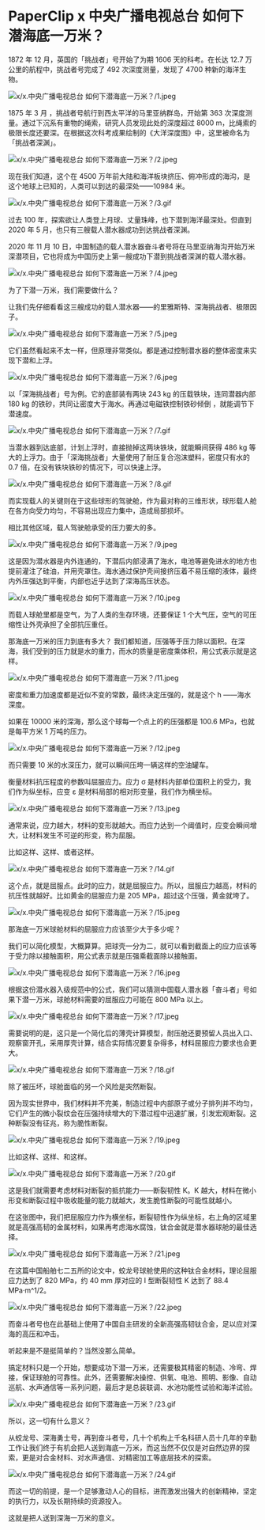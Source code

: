 # PaperClip x 中央广播电视总台 如何下潜海底一万米？

1872 年 12 月，英国的「挑战者」号开始了为期 1606 天的科考。在长达 12.7 万公里的航程中，挑战者号完成了 492 次深度测量，发现了 4700 种新的海洋生物。

![x/x.中央广播电视总台 如何下潜海底一万米？/1.jpeg](https://cdn.jsdelivr.net/gh/just-prog/static/image/x/x.中央广播电视总台%20如何下潜海底一万米？/1.jpeg)

1875 年 3 月 ，挑战者号航行到西太平洋的马里亚纳群岛，开始第 363 次深度测量。通过下沉系有重物的绳索，研究人员发现此处的深度超过 8000 m，比绳索的极限长度还要深。在根据这次科考成果绘制的《大洋深度图》中，这里被命名为「挑战者深渊」。

![x/x.中央广播电视总台 如何下潜海底一万米？/2.jpeg](https://cdn.jsdelivr.net/gh/just-prog/static/image/x/x.中央广播电视总台%20如何下潜海底一万米？/2.jpeg)

现在我们知道，这个在 4500 万年前大陆和海洋板块挤压、俯冲形成的海沟，是这个地球上已知的，人类可以到达的最深处——10984 米。

![x/x.中央广播电视总台 如何下潜海底一万米？/3.gif](https://cdn.jsdelivr.net/gh/just-prog/static/image/x/x.中央广播电视总台%20如何下潜海底一万米？/3.gif)

过去 100 年，探索欲让人类登上月球、丈量珠峰，也下潜到海洋最深处。但直到 2020 年 5 月，也只有三艘载人潜水器成功到达挑战者深渊。

2020 年 11 月 10 日，中国制造的载人潜水器奋斗者号将在马里亚纳海沟开始万米深潜项目，它也将成为中国历史上第一艘成功下潜到挑战者深渊的载人潜水器。

![x/x.中央广播电视总台 如何下潜海底一万米？/4.jpeg](https://cdn.jsdelivr.net/gh/just-prog/static/image/x/x.中央广播电视总台%20如何下潜海底一万米？/4.jpeg)

为了下潜一万米，我们需要做什么？

让我们先仔细看看这三艘成功的载人潜水器——的里雅斯特、深海挑战者、极限因子。

![x/x.中央广播电视总台 如何下潜海底一万米？/5.jpeg](https://cdn.jsdelivr.net/gh/just-prog/static/image/x/x.中央广播电视总台%20如何下潜海底一万米？/5.jpeg)

它们虽然看起来不太一样，但原理非常类似。都是通过控制潜水器的整体密度来实现下潜和上浮。

![x/x.中央广播电视总台 如何下潜海底一万米？/6.jpeg](https://cdn.jsdelivr.net/gh/just-prog/static/image/x/x.中央广播电视总台%20如何下潜海底一万米？/6.jpeg)

以「深海挑战者」号为例。它的底部装有两块 243 kg 的压载铁块，连同潜器内部 180 kg 的铁砂，共同让密度大于海水。再通过电磁铁控制铁砂倾倒 ，就能调节下潜速度。

![x/x.中央广播电视总台 如何下潜海底一万米？/7.gif](https://cdn.jsdelivr.net/gh/just-prog/static/image/x/x.中央广播电视总台%20如何下潜海底一万米？/7.gif)

当潜水器到达底部，计划上浮时，直接抛掉这两块铁块，就能瞬间获得 486 kg 等大的上浮力。由于「深海挑战者」大量使用了耐压复合泡沫塑料，密度只有水的 0.7 倍，在没有铁块铁砂的情况下，可以快速上浮。

![x/x.中央广播电视总台 如何下潜海底一万米？/8.gif](https://cdn.jsdelivr.net/gh/just-prog/static/image/x/x.中央广播电视总台%20如何下潜海底一万米？/8.gif)

而实现载人的关键则在于这些球形的驾驶舱，作为最对称的三维形状，球形载人舱在各方向受力均匀，不容易出现应力集中，造成局部损坏。

相比其他区域，载人驾驶舱承受的压力要大的多。

![x/x.中央广播电视总台 如何下潜海底一万米？/9.jpeg](https://cdn.jsdelivr.net/gh/just-prog/static/image/x/x.中央广播电视总台%20如何下潜海底一万米？/9.jpeg)

这是因为潜水器是内外连通的，下潜后内部浸满了海水，电池等避免进水的地方也提前灌注了硅油，并用壳罩住。海水通过保护壳间接挤压着不易压缩的液体，最终内外压强达到平衡，内部也近乎达到了深海高压状态。

![x/x.中央广播电视总台 如何下潜海底一万米？/10.jpeg](https://cdn.jsdelivr.net/gh/just-prog/static/image/x/x.中央广播电视总台%20如何下潜海底一万米？/10.jpeg)

而载人球舱里都是空气，为了人类的生存环境，还要保证 1 个大气压，空气的可压缩性让外壳承担了全部抗压重任。

那海底一万米的压力到底有多大？ 我们都知道，压强等于压力除以面积。在深海，我们受到的压力就是水的重力，而水的质量是密度乘体积，用公式表示就是这样。

![x/x.中央广播电视总台 如何下潜海底一万米？/11.jpeg](https://cdn.jsdelivr.net/gh/just-prog/static/image/x/x.中央广播电视总台%20如何下潜海底一万米？/11.jpeg)

密度和重力加速度都是近似不变的常数，最终决定压强的，就是这个 h ——海水深度。

如果在 10000 米的深海，那么这个球每一个点上的的压强都是 100.6 MPa，也就是每平方米 1 万吨的压力。

![x/x.中央广播电视总台 如何下潜海底一万米？/12.jpeg](https://cdn.jsdelivr.net/gh/just-prog/static/image/x/x.中央广播电视总台%20如何下潜海底一万米？/12.jpeg)

而只需要 10 米的水深压力，就可以瞬间压垮一辆这样的空油罐车。

衡量材料抗压程度的参数叫屈服应力。应力 σ 是材料内部单位面积上的受力，我们作为纵坐标，应变 ε 是材料局部的相对形变量，我们作为横坐标。

![x/x.中央广播电视总台 如何下潜海底一万米？/13.jpeg](https://cdn.jsdelivr.net/gh/just-prog/static/image/x/x.中央广播电视总台%20如何下潜海底一万米？/13.jpeg)

通常来说，应力越大，材料的变形就越大。而应力达到一个阈值时，应变会瞬间增大，让材料发生不可逆的形变，称为屈服。

比如这样、这样、或者这样。

![x/x.中央广播电视总台 如何下潜海底一万米？/14.gif](https://cdn.jsdelivr.net/gh/just-prog/static/image/x/x.中央广播电视总台%20如何下潜海底一万米？/14.gif)

这个点，就是屈服点。此时的应力，就是屈服应力。所以，屈服应力越高，材料的抗压性就越好。比如黄金的屈服应力是 205 MPa，超过这个压强，黄金就垮了。

![x/x.中央广播电视总台 如何下潜海底一万米？/15.jpeg](https://cdn.jsdelivr.net/gh/just-prog/static/image/x/x.中央广播电视总台%20如何下潜海底一万米？/15.jpeg)

那海底一万米球舱材料的屈服应力应该至少大于多少呢？

我们可以简化模型，大概算算。把球壳一分为二，就可以看到截面上的应力应该等于受力除以接触面积，用公式表示就是压强乘截面除以接触面。

![x/x.中央广播电视总台 如何下潜海底一万米？/16.jpeg](https://cdn.jsdelivr.net/gh/just-prog/static/image/x/x.中央广播电视总台%20如何下潜海底一万米？/16.jpeg)

根据这份潜水器入级规范中的公式，我们可以猜测中国载人潜水器「奋斗者」号如果下潜一万米，球舱材料需要的屈服应力可能在 800 MPa 以上。

![x/x.中央广播电视总台 如何下潜海底一万米？/17.jpeg](https://cdn.jsdelivr.net/gh/just-prog/static/image/x/x.中央广播电视总台%20如何下潜海底一万米？/17.jpeg)

需要说明的是，这只是一个简化后的薄壳计算模型，耐压舱还要预留人员出入口、观察窗开孔，采用厚壳计算，结合实际情况要复杂得多，材料屈服应力要求也会更大。

![x/x.中央广播电视总台 如何下潜海底一万米？/18.gif](https://cdn.jsdelivr.net/gh/just-prog/static/image/x/x.中央广播电视总台%20如何下潜海底一万米？/18.gif)

除了被压坏，球舱面临的另一个风险是突然断裂。

因为现实世界中，我们材料并不完美，制造过程中内部原子或分子排列并不均匀，它们产生的微小裂纹会在压强持续增大的下潜过程中迅速扩展，引发宏观断裂。这种断裂没有征兆，称为脆性断裂。

![x/x.中央广播电视总台 如何下潜海底一万米？/19.jpeg](https://cdn.jsdelivr.net/gh/just-prog/static/image/x/x.中央广播电视总台%20如何下潜海底一万米？/19.jpeg)

比如这样、这样、和这样。

![x/x.中央广播电视总台 如何下潜海底一万米？/20.gif](https://cdn.jsdelivr.net/gh/just-prog/static/image/x/x.中央广播电视总台%20如何下潜海底一万米？/20.gif)

这是我们就需要考虑材料对断裂的抵抗能力——断裂韧性 K。K 越大，材料在微小形变和断裂过程中吸收能量的能力就越大，发生脆性断裂的可能性就越小。

在这张图中，我们把屈服应力作为横坐标，断裂韧性作为纵坐标，右上角的区域里就是高强高韧的金属材料，如果再考虑海水腐蚀，钛合金就是潜水器球舱的最佳选择。

![x/x.中央广播电视总台 如何下潜海底一万米？/21.jpeg](https://cdn.jsdelivr.net/gh/just-prog/static/image/x/x.中央广播电视总台%20如何下潜海底一万米？/21.jpeg)

在这篇中国船舶七二五所的论文中，蛟龙号球舱使用的这种钛合金材料，理论屈服应力达到了 820 MPa，约 40 mm 厚对应的 I 型断裂韧性 K 达到了 88.4 MPa·m^1/2。

![x/x.中央广播电视总台 如何下潜海底一万米？/22.jpeg](https://cdn.jsdelivr.net/gh/just-prog/static/image/x/x.中央广播电视总台%20如何下潜海底一万米？/22.jpeg)

而奋斗者号也在此基础上使用了中国自主研发的全新高强高韧钛合金，足以应对深海的高压和冲击。

听起来是不是挺简单的？当然没那么简单。

搞定材料只是一个开始，想要成功下潜一万米，还需要极其精密的制造、冷弯、焊接，保证球舱的可靠性。此外，还需要解决操控、供氧、电池、照明、影像、自动巡航、水声通信等一系列问题，最后才是总装联调、水池功能性试验和海洋试验。

![x/x.中央广播电视总台 如何下潜海底一万米？/23.gif](https://cdn.jsdelivr.net/gh/just-prog/static/image/x/x.中央广播电视总台%20如何下潜海底一万米？/23.gif)

所以，这一切有什么意义？

从蛟龙号、深海勇士号，再到奋斗者号，几十个机构上千名科研人员十几年的辛勤工作让我们终于有机会把人送到海底一万米，而这当然不仅仅是对自然边界的探索，更是对合金材料、对水声通信、对精密加工等底层技术的探索。

![x/x.中央广播电视总台 如何下潜海底一万米？/24.gif](https://cdn.jsdelivr.net/gh/just-prog/static/image/x/x.中央广播电视总台%20如何下潜海底一万米？/24.gif)

而这一切的前提，是一个足够激动人心的目标，进而激发出强大的创新精神，坚定的执行力，以及长期持续的资源投入。

这就是把人送到深海一万米的意义。
